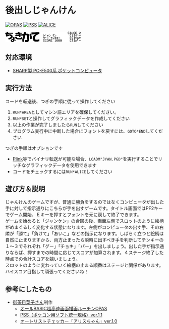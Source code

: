 後出しじゃんけん
==

[![OPAS](https://img.shields.io/badge/OPAS-used-lightgrey.svg)](http://ochameclub.web.fc2.com/E500/TECH/OPAS.HTM)
[![PSS](https://img.shields.io/badge/PSS-1.1-lightgrey.svg)](http://ochameclub.web.fc2.com/E500/TECH/PSS.HTM)
[![ALICE](https://img.shields.io/badge/ALICE-1.0-lightgrey.svg)](http://ochameclub.web.fc2.com/E500/TECH/ALICE.HTM)

![スクリーンショット](./res/jyan_00.gif)

対応環境
--

- [SHARP製 PC-E500系 ポケットコンピュータ](https://ja.wikipedia.org/wiki/%E3%83%9D%E3%82%B1%E3%83%83%E3%83%88%E3%82%B3%E3%83%B3%E3%83%94%E3%83%A5%E3%83%BC%E3%82%BF%E3%81%AE%E8%A3%BD%E5%93%81%E4%B8%80%E8%A6%A7#PC-E500%E7%B3%BB)

実行方法
--

コードを転送後、つぎの手順に従って操作してください

1. `RUN*AREA`としてマシン語エリアを確保してください。
2. `RUN*SET`と操作してグラフィックデータを作成してください
3. 以上の作業が完了しましたら`RUN`してください
4. プログラム実行中に中断した場合にフォントを戻すには、`GOTO*END`してください

つぎの手順はオプションです

- [Plink](http://www.kt.rim.or.jp/~tmizuno/pocket/library/sharp05.html)等でバイナリ転送が可能な場合、`LOADM"JYAN.PGD"`を実行することでリッチなグラフィックデータを使用できます
- コードをチェックするには`RUN*ALICE`してください

遊び方＆説明
--

じゃんけんのゲームですが、普通に勝負をするのではなくコンピュータが出した手に対して指示通りにこちらが手を出すゲームです。タイトル画面ではPF2キーでゲーム開始、Ｅキーを押すとフォントを元に戻して終了できます。<br>
ゲームを始めると「ジャンケン」の合図の後、画面左側でスロットのように絵柄がめまぐるしく変化する状態になります。左側がコンピュータの出す手、その右隣が「勝て」「負けて」「あいこ」などの指示になります。しばらく立つと絵柄は自然に止まりますから、両方止まったら瞬時に出すべき手を判断してテンキーの１～３でそれぞれ「グー」「チョキ」「パー」を出しましょう。出した手が指示通りならば、押すまでの時間に応じてスコアが加算されます。４ステージ終了した時点での合計スコアを競いましょう。<br>
スロットのように変わっていく絵柄の止まる順番はステージと関係があります。ハイスコア目指して頑張ってくださいね！

参考にしたもの
--

- [御茶目菜子さん](http://ochameclub.web.fc2.com)制作
  - [オールBASIC超高速画面描画ルーチンOPAS](http://ochameclub.web.fc2.com/E500/TECH/OPAS.HTM)
  - [PSS（ポケコン用ソフト統一規格）ver.1.1](http://ochameclub.web.fc2.com/E500/TECH/PSS.HTM)
  - [オートリストチェッカー「アリスちゃん」ver.1.0](http://ochameclub.web.fc2.com/E500/TECH/ALICE.HTM)